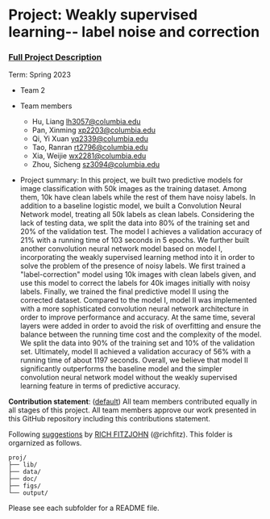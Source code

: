 # Project: Weakly supervised learning-- label noise and correction


### [Full Project Description](doc/project3_desc.md)

Term: Spring 2023

+ Team 2
+ Team members
	+ Hu, Liang lh3057@columbia.edu
	+ Pan, Xinming xp2203@columbia.edu
	+ Qi, Yi Xuan yq2339@columbia.edu
	+ Tao, Ranran rt2796@columbia.edu
	+ Xia, Weijie wx2281@columbia.edu
	+ Zhou, Sicheng sz3094@columbia.edu

+ Project summary: In this project, we built two predictive models for image classification with 50k images as the training dataset. Among them, 10k have clean labels while the rest of them have noisy labels. In addition to a baseline logistic model, we built a Convolution Neural Network model, treating all 50k labels as clean labels. Considering the lack of testing data, we split the data into 80% of the training set and 20% of the validation test. The model I achieves a validation accuracy of 21% with a running time of 103 seconds in 5 epochs. We further built another convolution neural network model based on model I, incorporating the weakly supervised learning method into it in order to solve the problem of the presence of noisy labels. We first trained a "label-correction" model using 10k images with clean labels given, and use this model to correct the labels for 40k images initially with noisy labels. Finally, we trained the final predictive model II using the corrected dataset. Compared to the model I, model II was implemented with a more sophisticated convolution neural network architecture in order to improve performance and accuracy. At the same time, several layers were added in order to avoid the risk of overfitting and ensure the balance between the running time cost and the complexity of the model. We split the data into 90% of the training set and 10% of the validation set. Ultimately, model II achieved a validation accuracy of 56% with a running time of about 1197 seconds. Overall, we believe that model II significantly outperforms the baseline model and the simpler convolution neural network model without the weakly supervised learning feature in terms of predictive accuracy. 
	

**Contribution statement**: ([default](doc/a_note_on_contributions.md)) All team members contributed equally in all stages of this project. All team members approve our work presented in this GitHub repository including this contributions statement. 

Following [suggestions](http://nicercode.github.io/blog/2013-04-05-projects/) by [RICH FITZJOHN](http://nicercode.github.io/about/#Team) (@richfitz). This folder is orgarnized as follows.

```
proj/
├── lib/
├── data/
├── doc/
├── figs/
└── output/
```

Please see each subfolder for a README file.
